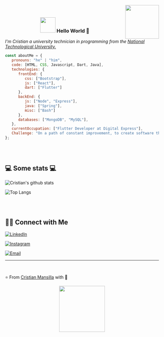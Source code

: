 <img align="right" width="110" src="https://komarev.com/ghpvc/?username=CristianMansilla">

</br>
<div align="center">
   
   ### <img src="https://raw.githubusercontent.com/alexnaiman/alexnaiman/master/resources/welcomeglitch.gif" width="50px" /> Hello World 👋

</div>

<p><em>I'm Cristian a university technician in programming from the <a href="https://www.frre.utn.edu.ar/">National Technological University.</a></br>
</em></p>



```javascript
const aboutMe = {
   pronouns: "he" | "him",
   code: [HTML, CSS, Javascript, Dart, Java],
   technologies: {
      frontEnd: {
         css: ["Bootstrap"],
         js: ["React"],
         dart: ["Flutter"]
      },
      backEnd: {
         js: ["Node", "Express"],
         java: ["Spring"],
         misc: ["Bash"]
      },
      databases: ["MongoDB", "MySQL"],
   },
   currentOccupation: ["Flutter Developer at Digital Express"],
   Challenge: "On a path of constant improvement, to create software that is both functional and efficient.",
};
```
</br></br>
<h2>💻 Some stats 💻</h2>

![Cristian's github stats](https://github-readme-stats.vercel.app/api?username=CristianMansilla&show_icons=true&title_color=fff&icon_color=79ff97&text_color=9f9f9f&bg_color=151515)

![Top Langs](https://github-readme-stats.vercel.app/api/top-langs/?username=CristianMansilla&show_icons=true&title_color=fff&icon_color=79ff97&text_color=9f9f9f&bg_color=151515)

</br></br>
<h2> 🤝🏻 Connect with Me </h2>

<p align="center">

<a href="https://www.linkedin.com/in/cristian-ezequiel-mansilla/" target="_blank"><img alt="LinkedIn" src="https://img.shields.io/badge/LinkedIn-0077B5?style=for-the-badge&logo=linkedin&logoColor=white"></a>

<a href="https://www.instagram.com/_cristianmansilla_/" target="_blank"><img alt="Instagram" src="https://img.shields.io/badge/Instagram-E4405F?style=for-the-badge&logo=instagram&logoColor=white"></a>
   
<a href="mailto:cristianezequielmansilla@hotmail.com" target="_blank"><img alt="Email" src="https://img.shields.io/badge/Email-0077B5?style=for-the-badge&logo=gmail&logoColor=white"></a>

</p>

<hr>

</br>

⭐️ From [Cristian Mansilla](https://github.com/CristianMansilla) with :sparkling_heart:

<p align="center">
  <img src="https://media.giphy.com/media/dxn6fRlTIShoeBr69N/giphy.gif" width="150">
</p>
